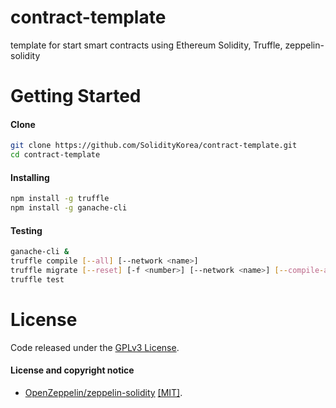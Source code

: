 # contract-template

template for start smart contracts using Ethereum Solidity, Truffle, zeppelin-solidity

# Getting Started

#### Clone

```sh
git clone https://github.com/SolidityKorea/contract-template.git
cd contract-template
```

#### Installing

```sh
npm install -g truffle
npm install -g ganache-cli
```

#### Testing

```sh
ganache-cli &
truffle compile [--all] [--network <name>]
truffle migrate [--reset] [-f <number>] [--network <name>] [--compile-all] [--verbose-rpc]
truffle test
```



# License

Code released under the [GPLv3 License](https://github.com/LanguageToken/smart-contracts/blob/master/LICENSE).

#### License and copyright notice

- [OpenZeppelin/zeppelin-solidity](https://github.com/OpenZeppelin/zeppelin-solidity) [[MIT]](https://github.com/OpenZeppelin/zeppelin-solidity/blob/master/LICENSE).